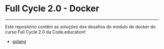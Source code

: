 # Full Cycle 2.0 - Docker
---

Este repositório contêm as soluções dos desafios do módulo de docker do curso Full Cycle 2.0 da Code.education!

- [golang](./golang)
